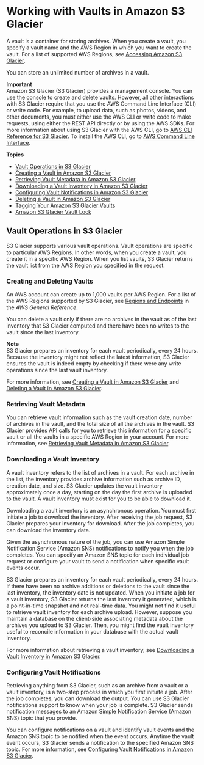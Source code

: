 # Working with Vaults in Amazon S3 Glacier<a name="working-with-vaults"></a>

A vault is a container for storing archives\. When you create a vault, you specify a vault name and the AWS Region in which you want to create the vault\. For a list of supported AWS Regions, see [Accessing Amazon S3 Glacier](amazon-glacier-accessing.md)\. 

You can store an unlimited number of archives in a vault\. 

 

**Important**  
Amazon S3 Glacier \(S3 Glacier\) provides a management console\. You can use the console to create and delete vaults\. However, all other interactions with S3 Glacier require that you use the AWS Command Line Interface \(CLI\) or write code\. For example, to upload data, such as photos, videos, and other documents, you must either use the AWS CLI or write code to make requests, using either the REST API directly or by using the AWS SDKs\. For more information about using S3 Glacier with the AWS CLI, go to [AWS CLI Reference for S3 Glacier](http://docs.aws.amazon.com/cli/latest/reference/glacier/index.html)\. To install the AWS CLI, go to [AWS Command Line Interface](http://aws.amazon.com/cli/)\.

**Topics**
+ [Vault Operations in S3 Glacier](#vault-operations-quick-intro)
+ [Creating a Vault in Amazon S3 Glacier](creating-vaults.md)
+ [Retrieving Vault Metadata in Amazon S3 Glacier](retrieving-vault-info.md)
+ [Downloading a Vault Inventory in Amazon S3 Glacier](vault-inventory.md)
+ [Configuring Vault Notifications in Amazon S3 Glacier](configuring-notifications.md)
+ [Deleting a Vault in Amazon S3 Glacier](deleting-vaults.md)
+ [Tagging Your Amazon S3 Glacier Vaults](tagging-vaults.md)
+ [Amazon S3 Glacier Vault Lock](vault-lock.md)

## Vault Operations in S3 Glacier<a name="vault-operations-quick-intro"></a>

S3 Glacier supports various vault operations\. Vault operations are specific to particular AWS Regions\. In other words, when you create a vault, you create it in a specific AWS Region\. When you list vaults, S3 Glacier returns the vault list from the AWS Region you specified in the request\.

### Creating and Deleting Vaults<a name="vault-operations-create-delete-quick-intro"></a>

An AWS account can create up to 1,000 vaults per AWS Region\. For a list of the AWS Regions supported by S3 Glacier, see [Regions and Endpoints](https://docs.aws.amazon.com/general/latest/gr/rande.html#glacier_region) in the *AWS General Reference*\.

You can delete a vault only if there are no archives in the vault as of the last inventory that S3 Glacier computed and there have been no writes to the vault since the last inventory\. 

 

**Note**  
S3 Glacier prepares an inventory for each vault periodically, every 24 hours\. Because the inventory might not reflect the latest information, S3 Glacier ensures the vault is indeed empty by checking if there were any write operations since the last vault inventory\. 

For more information, see [Creating a Vault in Amazon S3 Glacier](creating-vaults.md) and [Deleting a Vault in Amazon S3 Glacier](deleting-vaults.md)\. 

### Retrieving Vault Metadata<a name="vault-operations-retrieving-info-quick-intro"></a>

You can retrieve vault information such as the vault creation date, number of archives in the vault, and the total size of all the archives in the vault\. S3 Glacier provides API calls for you to retrieve this information for a specific vault or all the vaults in a specific AWS Region in your account\. For more information, see [Retrieving Vault Metadata in Amazon S3 Glacier](retrieving-vault-info.md)\.

### Downloading a Vault Inventory<a name="vault-operations-retrieving-inventory-quick-intro"></a>

A vault inventory refers to the list of archives in a vault\. For each archive in the list, the inventory provides archive information such as archive ID, creation date, and size\. S3 Glacier updates the vault inventory approximately once a day, starting on the day the first archive is uploaded to the vault\. A vault inventory must exist for you to be able to download it\.

Downloading a vault inventory is an asynchronous operation\. You must first initiate a job to download the inventory\. After receiving the job request, S3 Glacier prepares your inventory for download\. After the job completes, you can download the inventory data\. 

Given the asynchronous nature of the job, you can use Amazon Simple Notification Service \(Amazon SNS\) notifications to notify you when the job completes\. You can specify an Amazon SNS topic for each individual job request or configure your vault to send a notification when specific vault events occur\.

S3 Glacier prepares an inventory for each vault periodically, every 24 hours\. If there have been no archive additions or deletions to the vault since the last inventory, the inventory date is not updated\. When you initiate a job for a vault inventory, S3 Glacier returns the last inventory it generated, which is a point\-in\-time snapshot and not real\-time data\. You might not find it useful to retrieve vault inventory for each archive upload\. However, suppose you maintain a database on the client\-side associating metadata about the archives you upload to S3 Glacier\. Then, you might find the vault inventory useful to reconcile information in your database with the actual vault inventory\.

For more information about retrieving a vault inventory, see [Downloading a Vault Inventory in Amazon S3 Glacier](vault-inventory.md)\.

### Configuring Vault Notifications<a name="vault-operations-configure-notifications-quick-intro"></a>

Retrieving anything from S3 Glacier, such as an archive from a vault or a vault inventory, is a two\-step process in which you first initiate a job\. After the job completes, you can download the output\. You can use S3 Glacier notifications support to know when your job is complete\. S3 Glacier sends notification messages to an Amazon Simple Notification Service \(Amazon SNS\) topic that you provide\. 

You can configure notifications on a vault and identify vault events and the Amazon SNS topic to be notified when the event occurs\. Anytime the vault event occurs, S3 Glacier sends a notification to the specified Amazon SNS topic\. For more information, see [Configuring Vault Notifications in Amazon S3 Glacier](configuring-notifications.md)\.